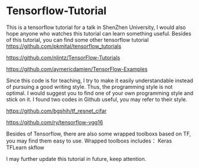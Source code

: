 # Tensorflow-Tutorial
This is a tensorflow tutorial for a talk in ShenZhen University, I would also hope anyone who watches this tutorial can learn 
something useful. Besides of this tutorial, you can find some other tensorflow tutorial
https://github.com/pkmital/tensorflow_tutorials

https://github.com/nlintz/TensorFlow-Tutorials

https://github.com/aymericdamien/TensorFlow-Examples



Since this code is for teaching, I try to make it easily understandable instead of pursuing a good writing style. 
Thus, the programming style is not optimal. 
I would suggest you to find one of your own programming style and stick on it.
I found two codes in Github useful, you may refer to their style. 

https://github.com/bgshih/tf_resnet_cifar

https://github.com/ry/tensorflow-vgg16


Besides of Tensorflow, there are also some wrapped toolboxs based on TF, you may find them easy to use. 
Wrapped toolboxs includes：
Keras
TFLearn
skflow

I may further update this tutorial in future, keep attention. 







